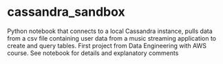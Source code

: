 # cassandra_sandbox

Python notebook that connects to a local Cassandra instance, pulls data from a csv file containing user data from a music streaming application to create and query tables. First project from Data Engineering with AWS course. See notebook for details and explanatory comments
